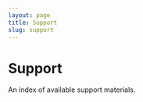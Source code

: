 ```yaml
---
layout: page
title: Support
slug: support
---
```


# Support

An index of available support materials.